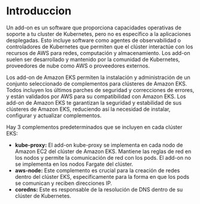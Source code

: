 # Introduccion

Un add-on es un software que proporciona capacidades operativas de soporte a tu cluster de Kubernetes, pero no es específico a la aplicaciones desplegadas. 
Esto incluye software como agentes de observabilidad o controladores de Kubernetes que permiten que el clúster interactúe con los recursos de AWS para redes, computación y almacenamiento.
Los add-on suelen ser desarrollado y mantenido por la comunidad de Kubernetes, proveedores de nube como AWS o proveedores externos.

Los add-on de Amazon EKS permiten la instalación y administración de un conjunto seleccionado de complementos para clústeres de Amazon EKS. Todos incluyen los últimos parches de seguridad y correcciones de errores, y están validados por AWS para su compatibilidad con Amazon EKS. 
Los add-on de Amazon EKS te garantizan la seguridad y estabilidad de sus clústeres de Amazon EKS, reduciendo así la necesidad de instalar, configurar y actualizar complementos.

Hay 3 complementos predeterminados que se incluyen en cada clúster EKS:

- **kube-proxy:** El add-on kube-proxy se implementa en cada nodo de Amazon EC2 del clúster de Amazon EKS. Mantiene las reglas de red en los nodos y permite la comunicación de red con los pods. El add-on no se implementa en los nodos Fargate del clúster.
- **aws-node:** Este complemento es crucial para la creación de redes dentro del clúster EKS, específicamente para la forma en que los pods se comunican y reciben direcciones IP.
- **coredns:** Este es responsable de la resolución de DNS dentro de su clúster de Kubernetes. 
